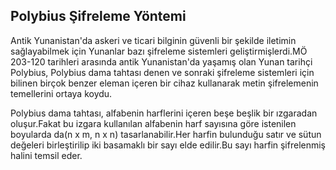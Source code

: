 ## Polybius Şifreleme Yöntemi

Antik Yunanistan'da askeri ve ticari bilginin güvenli bir şekilde iletimin sağlayabilmek için Yunanlar bazı şifreleme sistemleri geliştirmişlerdi.MÖ 203-120 tarihleri arasında antik Yunanistan'da yaşamış olan Yunan tarihçi Polybius, Polybius dama tahtası denen ve sonraki şifreleme sistemleri için bilinen birçok benzer eleman içeren bir cihaz kullanarak metin şifrelemenin temellerini ortaya koydu.

Polybius dama tahtası, alfabenin harflerini içeren beşe beşlik bir ızgaradan oluşur.Fakat bu izgara kullanılan alfabenin harf sayısına göre istenilen boyularda da(n x m, n x n) tasarlanabilir.Her harfin bulunduğu satır ve sütun değeleri birleştirilip iki basamaklı bir sayı elde edilir.Bu sayı harfin şifrelenmiş halini temsil eder.
